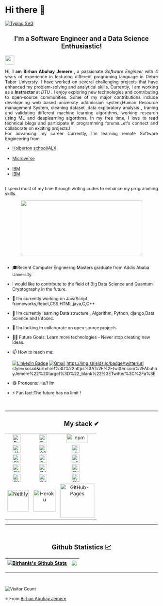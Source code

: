# Hi there 👋
[![Typing SVG](https://readme-typing-svg.herokuapp.com?size=35&duration=4500&color=975BF7&center=true&vCenter=true&width=1000&lines=Welcome!%F0%9F%A4%97;I'm+Birhan+Abuhay+Jemere+%F0%9F%91%8B;Nice+to+meet+you!%F0%9F%98%84)](https://git.io/typing-svg)

<h2 align="center"> I'm a Software Engineer and a Data Science Enthusiastic!</h2>
<img align="center" src="https://media.giphy.com/media/WUlplcMpOCEmTGBtBW/giphy.gif" width="30">
<div align="justify">
<p align="justify"> Hi, <strong> I am Birhan Abuhay Jemere </strong>, a passionate <em>Software Engineer </em> with 4 years of experience in lecturing different programing language in Debre Tabor Universty. I have worked on several challenging projects that have enhanced my problem-solving and analytical skills. Currently, I am working as a <b> Instractor </b> at <em> DTU </em>. I enjoy exploring new technologies and contributing to open-source communities. Some of my major contributions include developning web based university addmission system,Human Resource management System, cleaning dataset ,data exploratory analysis , traning and validating different machine learning algorithms, working research using ML and deeplearning algorthms. In my free time, I love to read technical blogs and participate in programming forums.Let's connect and collaborate on exciting projects.!<br> For advancing my career Currently, I'm learning remote Software Engineering from 
<ul>
  <li><a href="https://www.alxafrica.com/">Holberton school/ALX</a></li><br>
  <li><a href="https://www.microverse.org/">Microverse </a></li><br>
  <li><a href="https://www.coursera.org/professional-certificates/ibm-backend-development" > IBM </a> </li>
  <li><a href="https://www.coursera.org/professional-certificates/ibm-backend-development" > IBM </a> </li>
   
</ul> <br> I spend most of my time through writing codes to enhance my programming skills.</p>
</div>
<div align="center">
<img align="center" src="https://media2.giphy.com/media/qgQUggAC3Pfv687qPC/giphy.gif" width="400" height="180" />

</div>

<!-- - <p>You can check out my portfolio <a href="https://somdotta-dev.netlify.app/">here</a><img src="https://media.giphy.com/media/cKPse5DZaptID3YAMK/giphy.gif" width="60"></p> -->
<br>

- 🎓Recent Computer Engneerng Masters graduate from Addis Ababa Unversity.
- I would like to contribute to the field of Big Data Science and Quantum Cryptography in the future.
- 🔭 I’m currently working on JavaScript frameworks,React,CSS,HTML,java,C,C++
- 🌱 I’m currently learning Data structure , Algorithm, Python, django,Data Science and Infosec.
- 👯 I’m looking to collaborate on open source projects
- 💪🏼 Future Goals: Learn more technologies - Never stop creating new ideas.
- 📫 How to reach me: 

   [![Linkedin Badge](https://img.shields.io/badge/LinkedIn-0077B5?style=for-the-badge&logo=linkedin&logoColor=white)](https://www.linkedin.com/in/birhan-abuhay-jemere-a30b441a3/)     [![Gmail](https://img.shields.io/badge/-GMAIL-D14836?style=for-the-badge&logo=gmail&logoColor=white)](mailto:bura.abuy2015@gmail.com) https://img.shields.io/badge/twitter/url style=social&url=href%3D%22https%3A%2F%2Ftwitter.com%2FAbuhayJemere%22%20target%3D%22_blank%22%3ETwitter%3C%2Fa%3E

- 😄 Pronouns: He/Him
- ⚡ Fun fact:The future has no limit !


<br>
<hr>
<h2 align="center"> My stack ✔︎ </h2>

<table align="center">
    <tr>
      <td align="center"><img align="center" alt="React" width="26px" src="https://cdn.jsdelivr.net/gh/devicons/devicon/icons/react/react-original.svg" style="padding-right:10px;" /></td>
      <td align="center"><img align="center" alt="Redux" width="26px" src="https://encrypted-tbn0.gstatic.com/images?q=tbn:ANd9GcRbDn-_kLAcnntK415Ct2XJd9Uz6A74Qs6LkvcoS6GNWzG-0zsBTBS1EUTYdJXXJn-JnqQ&usqp=CAU" style="padding-right:10px;" /></td>
      <td align="center"><img align="center" alt="npm" width="70px" height="30px" src="https://miro.medium.com/max/992/1*vNxRoIvGAIXuArDaSRYjLw.png"/></td>
    </tr>
    <tr>
        <td align="center"><img align="center" alt="HTML5" width="26px" src="https://cdn.jsdelivr.net/gh/devicons/devicon/icons/html5/html5-original.svg" style="padding-right:10px;" /></td>
        <td align="center"><img align="center" alt="CSS3" width="26px" src="https://cdn.jsdelivr.net/gh/devicons/devicon/icons/css3/css3-original.svg" style="padding-right:10px;" /></td>
        <td align="center"><img align="center" alt="JavaScript" width="26px" src="https://cdn.jsdelivr.net/gh/devicons/devicon/icons/javascript/javascript-original.svg" style="padding-right:10px;" /></td>
    </tr>
    <tr>
        <td align="center"><img align="center" alt="GitHub" width="26px" src="https://c.neh.tw/thumb/f/720/comhiclipartdxcpb.jpg" style="padding-right:10px;" /></td>
        <td align="center"><img align="center" alt="Sass" width="26px" src="https://cdn.jsdelivr.net/gh/devicons/devicon/icons/sass/sass-original.svg" style="padding-right:10px;" /></td>
        <td align="center">
        <img align="center" alt="Visual Studio Code" width="26px" src="https://cdn.jsdelivr.net/gh/devicons/devicon/icons/vscode/vscode-original.svg" style="padding-right:10px;" /></td>
    </tr>
    <tr>
      <td align="center"><img align="center" alt="Git" width="26px" src="https://cdn.jsdelivr.net/gh/devicons/devicon/icons/git/git-original.svg" style="padding-right:10px;" /></td>
      <td align="center"><img align="center" alt="Git" width="26px" src="https://www.pngitem.com/pimgs/m/288-2880547_node-node-js-hd-png-download.png" style="padding-right:10px;" /></td>
      <td align="center"><img align="center" alt="Git" width="26px" src="https://upload.wikimedia.org/wikipedia/commons/thumb/2/29/Postgresql_elephant.svg/1985px-Postgresql_elephant.svg.png" style="padding-right:10px;" /></td>
    </tr>
    <tr>
      <td align="center"><img align="center" alt="Git" width="26px" src="https://upload.wikimedia.org/wikipedia/commons/thumb/7/73/Ruby_logo.svg/1200px-Ruby_logo.svg.png" style="padding-right:10px;" /></td>
      <td align="center"><img align="center" alt="Git" width="26px" src="https://upload.wikimedia.org/wikipedia/commons/thumb/6/62/Ruby_On_Rails_Logo.svg/1200px-Ruby_On_Rails_Logo.svg.png" style="padding-right:10px;" /></td>
      <td align="center"><img align="center" alt="Git" width="26px" src="https://user-images.githubusercontent.com/5307958/38454395-eba34a8a-3a90-11e8-9c95-680a7aea037f.png" style="padding-right:10px;" /></td>
    </tr>
    <tr>
      <td align="center"><img alt="Netlify" width="70px" src="https://img.shields.io/badge/-Netlify-white?logo=Netlify&logoColor=00C7B7&style=plastic"/></td>
      <td align="center"><img alt="Heroku" width="72px" src="https://img.shields.io/badge/-Heroku-white?logo=Heroku&logoColor=430098&style=plastic"/></td>
      <td align="center"><img alt="GitHub-Pages" width="112px" src="https://www.vhv.rs/dpng/d/443-4430861_django-python-logo-png-png-download-django-python.png"/></td>
    </tr>
</table>
<hr>

<br>

  <h2 align="center"> Github Statistics 📈 </h2>


| <a href="https://github-readme-stats.vercel.app/api?username=TgGeda&show_icons=true&theme=radical"><img align="center" src="https://github-readme-stats.vercel.app/api?username=TgGeda&show_icons=true&theme=radical" alt="Birhanis's Github Stats" /></a> | <a href="https://github-readme-stats.vercel.app/api/top-langs/?username=TgGeda&layout=compact&theme=radical"><img align="center" src="https://github-readme-stats.vercel.app/api/top-langs/?username=TgGeda&layout=compact&theme=radical" /></a> |
| ------------- | ------------- |
<hr>
<br>

![Visitor Count](https://profile-counter.glitch.me/{TgGeda}/count.svg)

⭐️ From [Birhan Abuhay Jemere](http://www.github.com/TgGeda)

